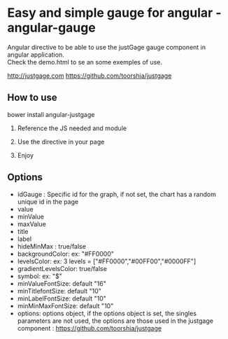 
Easy and simple gauge for angular - angular-gauge
=================
   
Angular directive to be able to use the justGage gauge component in angular application.  
Check the demo.html to se an some exemples of use.

http://justgage.com
https://github.com/toorshia/justgage

How to use
-----
bower install angular-justgage

 1) Reference the JS needed and module

     <script src="./bower_components/raphael/raphael.js"></script>
    <script src="./bower_components/justgage-bower/justgage.js"></script>
    <script src="./angular-justgage.js"></script>

2) Use the directive in your page

     <just-gage value="'13'"></just-gage>

3) Enjoy

Options
----
  * idGauge : Specific id for the graph, if not set, the chart has a random unique id in the page
  * value
  * minValue
  * maxValue
  * title
  * label
  * hideMinMax : true/false
  * backgroundColor: ex: "#FF0000"
  * levelsColor: ex: 3 levels = ["#FF0000","#00FF00","#0000FF"]
  * gradientLevelsColor: true/false
  * symbol: ex: "$"
  * minValueFontSize: default "16"
  * minTitlefontSize: default "10"
  * minLabelFontSize: default "10"
  * minMinMaxFontSize: default "10"
  * options: options object, if the options object is set, the singles parameters are not used, the options are those used in the justgage component : https://github.com/toorshia/justgage
